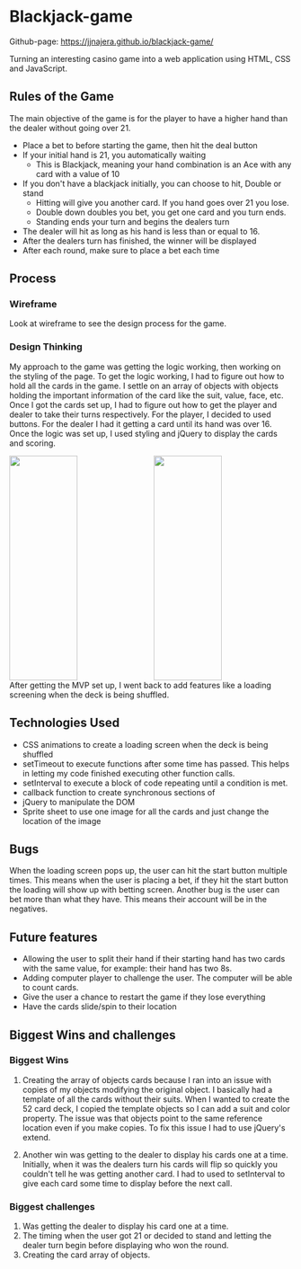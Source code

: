 # Blackjack-game

Github-page: https://jjnajera.github.io/blackjack-game/

Turning an interesting casino game into a web application using HTML, CSS and JavaScript.

## Rules of the Game
The main objective of the game is for the player to have a higher hand than the dealer without going over 21.

- Place a bet to before starting the game, then hit the deal button
- If your initial hand is 21, you automatically waiting
  - This is Blackjack, meaning your hand combination is an Ace with any card with a value of 10
- If you don't have a blackjack initially, you can choose to hit, Double or stand
  - Hitting will give you another card. If you hand goes over 21 you lose.
  - Double down doubles you bet, you get one card and you turn ends.
  - Standing ends your turn and begins the dealers turn
- The dealer will hit as long as his hand is less than or equal to 16.
- After the dealers turn has finished, the winner will be displayed
- After each round, make sure to place a bet each time


## Process
### Wireframe
Look at wireframe to see the design process for the game.

### Design Thinking
My approach to the game was getting the logic working, then working on the styling of the page. To get the logic working, I had to figure out how to hold all the cards in the game. I settle on an array of objects with objects holding the important information of the card like the suit, value, face, etc. Once I got the cards set up, I had to figure out how to get the player and dealer to take their turns respectively. For the player, I decided to used buttons. For the dealer I had it getting a card until its hand was over 16. Once the logic was set up, I used styling and jQuery to display the cards and scoring.
<div>
<a href="url"><img src="https://github.com/jjnajera/blackjack-game/tree/master/images/start-page.png" align="left" height="400" width="49%" ></a>

<a href="url"><img src="https://github.com/jjnajera/blackjack-game/tree/master/images/game-page.png" align="right" height="400" width="49%" ></a>
</div>

After getting the MVP set up, I went back to add features like a loading screening when the deck is being shuffled.


## Technologies Used
- CSS animations to create a loading screen when the deck is being shuffled
- setTimeout to execute functions after some time has passed. This helps in letting my code finished executing other function calls.
- setInterval to execute a block of code repeating until a condition is met.
- callback function to create synchronous sections of
- jQuery to manipulate the DOM
- Sprite sheet to use one image for all the cards and just change the location of the image

## Bugs
When the loading screen pops up, the user can hit the start button multiple times. This means when the user is placing a bet, if they hit the start button the loading will show up with betting screen. Another bug is the user can bet more than what they have. This means their account will be in the negatives.

## Future features
- Allowing the user to split their hand if their starting hand has two cards with the same value, for example: their hand has two 8s.
- Adding computer player to challenge the user. The computer will be able to count cards.
- Give the user a chance to restart the game if they lose everything
- Have the cards slide/spin to their location

## Biggest Wins and challenges
### Biggest Wins
1. Creating the array of objects cards because I ran into an issue with copies of my objects modifying the original object. I basically had a template of all the cards without their suits. When I wanted to create the 52 card deck, I copied the template objects so I can add a suit and color property. The issue was that objects point to the same reference location even if you make copies. To fix this issue I had to use jQuery's extend.

2. Another win was getting to the dealer to display his cards one at a time. Initially, when it was the dealers turn his cards will flip so quickly you couldn't tell he was getting another card. I had to used to setInterval to give each card some time to display before the next call.

### Biggest challenges
1. Was getting the dealer to display his card one at a time.
2. The timing when the user got 21 or decided to stand and letting the dealer turn begin before displaying who won the round.
3. Creating the card array of objects.
